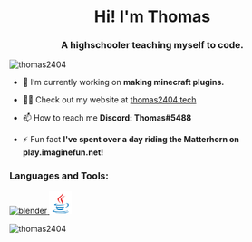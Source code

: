 <h1 align="center">Hi! I'm Thomas</h1>
<h3 align="center">A highschooler teaching myself to code.</h3>

<p align="left"> <img src="https://komarev.com/ghpvc/?username=thomas2404&label=Profile%20views&color=0e75b6&style=flat" alt="thomas2404" /> </p>

- 🔭 I’m currently working on **making minecraft plugins.**

- 👨‍💻 Check out my website at [thomas2404.tech](https://thomas2404.tech/)

- 📫 How to reach me **Discord: Thomas#5488**

- ⚡ Fun fact **I've spent over a day riding the Matterhorn on play.imaginefun.net!**

<h3 align="left">Languages and Tools:</h3>
<p align="left"> <a href="https://www.blender.org/" target="_blank"> <img src="https://download.blender.org/branding/community/blender_community_badge_white.svg" alt="blender" width="40" height="40"/> </a> <a href="https://www.java.com" target="_blank"> <img src="https://raw.githubusercontent.com/devicons/devicon/master/icons/java/java-original.svg" alt="java" width="40" height="40"/> </a> </p>

<p><img align="center" src="https://github-readme-streak-stats.herokuapp.com/?user=thomas2404&" alt="thomas2404" /></p>

